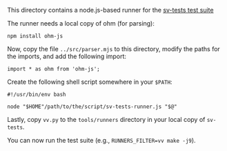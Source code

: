 This directory contains a node.js-based runner for the [sv-tests test suite](https://github.com/chipsalliance/sv-tests)

The runner needs a local copy of ohm (for parsing):

```
npm install ohm-js
```

Now, copy the file `../src/parser.mjs` to this directory, modify the paths for the imports, and add the following import:

```
import * as ohm from 'ohm-js';
```

Create the following shell script somewhere in your `$PATH`:

```
#!/usr/bin/env bash

node "$HOME"/path/to/the/script/sv-tests-runner.js "$@"
```

Lastly, copy `vv.py` to the `tools/runners` directory in your local copy of `sv-tests`.

You can now run the test suite (e.g., `RUNNERS_FILTER=vv make -j9`).
